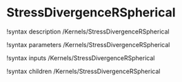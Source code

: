 <!-- MOOSE Documentation Stub: Remove this when content is added. -->

# StressDivergenceRSpherical
!syntax description /Kernels/StressDivergenceRSpherical

!syntax parameters /Kernels/StressDivergenceRSpherical

!syntax inputs /Kernels/StressDivergenceRSpherical

!syntax children /Kernels/StressDivergenceRSpherical
